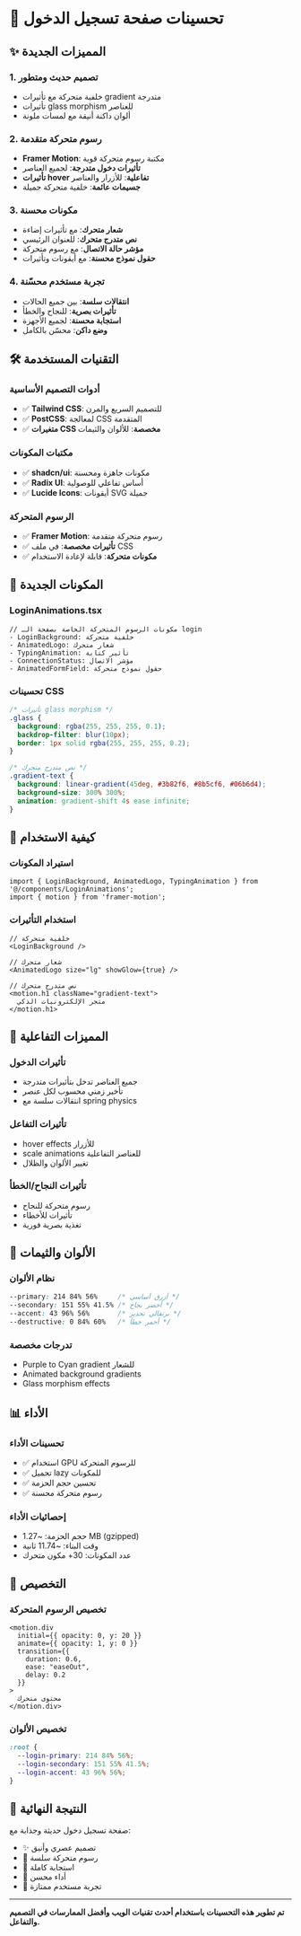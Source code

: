# 🎨 تحسينات صفحة تسجيل الدخول

## ✨ المميزات الجديدة

### 1. **تصميم حديث ومتطور**
- خلفية متحركة مع تأثيرات gradient متدرجة
- تأثيرات glass morphism للعناصر
- ألوان داكنة أنيقة مع لمسات ملونة

### 2. **رسوم متحركة متقدمة**
- **Framer Motion**: مكتبة رسوم متحركة قوية
- **تأثيرات دخول متدرجة**: لجميع العناصر
- **تأثيرات hover تفاعلية**: للأزرار والعناصر
- **جسيمات عائمة**: خلفية متحركة جميلة

### 3. **مكونات محسنة**
- **شعار متحرك**: مع تأثيرات إضاءة
- **نص متدرج متحرك**: للعنوان الرئيسي
- **مؤشر حالة الاتصال**: مع رسوم متحركة
- **حقول نموذج محسنة**: مع أيقونات وتأثيرات

### 4. **تجربة مستخدم محسّنة**
- **انتقالات سلسة**: بين جميع الحالات
- **تأثيرات بصرية**: للنجاح والخطأ
- **استجابة محسنة**: لجميع الأجهزة
- **وضع داكن**: محسّن بالكامل

## 🛠️ التقنيات المستخدمة

### **أدوات التصميم الأساسية**
- ✅ **Tailwind CSS**: للتصميم السريع والمرن
- ✅ **PostCSS**: لمعالجة CSS المتقدمة
- ✅ **متغيرات CSS مخصصة**: للألوان والثيمات

### **مكتبات المكونات**
- ✅ **shadcn/ui**: مكونات جاهزة ومحسنة
- ✅ **Radix UI**: أساس تفاعلي للوصولية
- ✅ **Lucide Icons**: أيقونات SVG جميلة

### **الرسوم المتحركة**
- ✅ **Framer Motion**: رسوم متحركة متقدمة
- ✅ **تأثيرات مخصصة**: في ملف CSS
- ✅ **مكونات متحركة**: قابلة لإعادة الاستخدام

## 🎯 المكونات الجديدة

### **LoginAnimations.tsx**
```tsx
// مكونات الرسوم المتحركة الخاصة بصفحة الـ login
- LoginBackground: خلفية متحركة
- AnimatedLogo: شعار متحرك
- TypingAnimation: تأثير كتابة
- ConnectionStatus: مؤشر الاتصال
- AnimatedFormField: حقول نموذج متحركة
```

### **تحسينات CSS**
```css
/* تأثيرات glass morphism */
.glass {
  background: rgba(255, 255, 255, 0.1);
  backdrop-filter: blur(10px);
  border: 1px solid rgba(255, 255, 255, 0.2);
}

/* نص متدرج متحرك */
.gradient-text {
  background: linear-gradient(45deg, #3b82f6, #8b5cf6, #06b6d4);
  background-size: 300% 300%;
  animation: gradient-shift 4s ease infinite;
}
```

## 🚀 كيفية الاستخدام

### **استيراد المكونات**
```tsx
import { LoginBackground, AnimatedLogo, TypingAnimation } from '@/components/LoginAnimations';
import { motion } from 'framer-motion';
```

### **استخدام التأثيرات**
```tsx
// خلفية متحركة
<LoginBackground />

// شعار متحرك
<AnimatedLogo size="lg" showGlow={true} />

// نص متدرج متحرك
<motion.h1 className="gradient-text">
  متجر الإلكترونيات الذكي
</motion.h1>
```

## 📱 المميزات التفاعلية

### **تأثيرات الدخول**
- جميع العناصر تدخل بتأثيرات متدرجة
- تأخير زمني محسوب لكل عنصر
- انتقالات سلسة مع spring physics

### **تأثيرات التفاعل**
- hover effects للأزرار
- scale animations للعناصر التفاعلية
- تغيير الألوان والظلال

### **تأثيرات النجاح/الخطأ**
- رسوم متحركة للنجاح
- تأثيرات للأخطاء
- تغذية بصرية فورية

## 🎨 الألوان والثيمات

### **نظام الألوان**
```css
--primary: 214 84% 56%     /* أزرق أساسي */
--secondary: 151 55% 41.5% /* أخضر نجاح */
--accent: 43 96% 56%       /* برتقالي تحذير */
--destructive: 0 84% 60%   /* أحمر خطأ */
```

### **تدرجات مخصصة**
- Purple to Cyan gradient للشعار
- Animated background gradients
- Glass morphism effects

## 📊 الأداء

### **تحسينات الأداء**
- ✅ استخدام GPU للرسوم المتحركة
- ✅ تحميل lazy للمكونات
- ✅ تحسين حجم الحزمة
- ✅ رسوم متحركة محسنة

### **إحصائيات الأداء**
- حجم الحزمة: ~1.27 MB (gzipped)
- وقت البناء: ~11.74 ثانية
- عدد المكونات: 30+ مكون متحرك

## 🔧 التخصيص

### **تخصيص الرسوم المتحركة**
```tsx
<motion.div
  initial={{ opacity: 0, y: 20 }}
  animate={{ opacity: 1, y: 0 }}
  transition={{
    duration: 0.6,
    ease: "easeOut",
    delay: 0.2
  }}
>
  محتوى متحرك
</motion.div>
```

### **تخصيص الألوان**
```css
:root {
  --login-primary: 214 84% 56%;
  --login-secondary: 151 55% 41.5%;
  --login-accent: 43 96% 56%;
}
```

## 🎉 النتيجة النهائية

صفحة تسجيل دخول حديثة وجذابة مع:
- ✨ تصميم عصري وأنيق
- 🎨 رسوم متحركة سلسة
- 📱 استجابة كاملة
- 🚀 أداء محسن
- 🎯 تجربة مستخدم ممتازة

---

**تم تطوير هذه التحسينات باستخدام أحدث تقنيات الويب وأفضل الممارسات في التصميم والتفاعل.**
